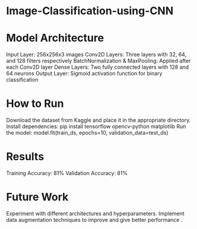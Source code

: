 # Image-Classification-using-CNN

# Model Architecture
Input Layer: 256x256x3 images
Conv2D Layers: Three layers with 32, 64, and 128 filters respectively
BatchNormalization & MaxPooling: Applied after each Conv2D layer
Dense Layers: Two fully connected layers with 128 and 64 neurons
Output Layer: Sigmoid activation function for binary classification

# How to Run

Download the dataset from Kaggle and place it in the appropriate directory.
Install dependencies:
pip install tensorflow opencv-python matplotlib
Run the model:
model.fit(train_ds, epochs=10, validation_data=test_ds)

# Results
Training Accuracy: 81%
Validation Accuracy: 81%

# Future Work
Experiment with different architectures and hyperparameters.
Implement data augmentation techniques to improve and give better performance .
